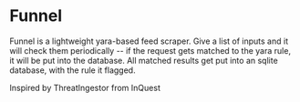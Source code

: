 # Funnel

Funnel is a lightweight yara-based feed scraper. Give a list of inputs and it will check them periodically -- if the request gets matched to the yara rule, it will be put into the database. All matched results get put into an sqlite database, with the rule it flagged. 

Inspired by ThreatIngestor from InQuest
